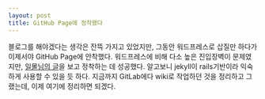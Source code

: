 ```yaml
---
layout: post
title: GitHub Page에 정착했다
---
```


블로그를 해야겠다는 생각은 잔뜩 가지고 있었지만, 그동안 워드프레스로 삽질만 하다가 이제서야 GitHub Page에 안착했다.
워드프레스에 비해 다소 높은 진입장벽이 문제였지만, [일몰님의 글](http://ilmol.com/2015/01/Jekyll,Git%20을%20몰라도%20무료%20Github%20Pages%20즐기기.html)을 보고 정착하는 데 성공했다. 알고보니 jekyll이 rails기반이라 익숙하게 사용할 수 있을 듯 하다. 지금까지 GitLab에다 wiki로 작업하던 것을 정리하고 그랬는데, 이제 여기에 정리하면 되겠다.